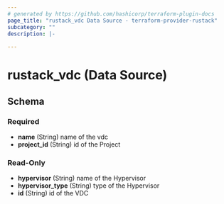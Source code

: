 ```yaml
---
# generated by https://github.com/hashicorp/terraform-plugin-docs
page_title: "rustack_vdc Data Source - terraform-provider-rustack"
subcategory: ""
description: |-
  
---
```


# rustack_vdc (Data Source)





<!-- schema generated by tfplugindocs -->
## Schema

### Required

- **name** (String) name of the vdc
- **project_id** (String) id of the Project

### Read-Only

- **hypervisor** (String) name of the Hypervisor
- **hypervisor_type** (String) type of the Hypervisor
- **id** (String) id of the VDC


